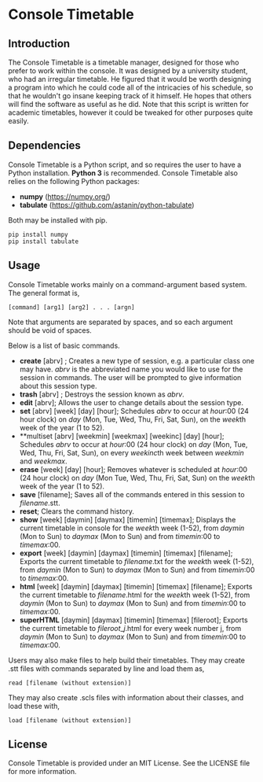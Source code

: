 # Console Timetable
## Introduction
The Console Timetable is a timetable manager, designed for those who prefer to work within the console. It was designed by a university student, who had an irregular timetable. He figured that it would be worth designing a program into which he could code all of the intricacies of his schedule, so that he wouldn't go insane keeping track of it himself. He hopes that others will find the software as useful as he did. Note that this script is written for academic timetables, however it could be tweaked for other purposes quite easily. 
## Dependencies
Console Timetable is a Python script, and so requires the user to have a Python installation. **Python 3** is recommended. 
Console Timetable also relies on the following Python packages:

- **numpy** (https://numpy.org/)
- **tabulate** (https://github.com/astanin/python-tabulate)

Both may be installed with pip. 
```
pip install numpy
pip install tabulate
```
## Usage
Console Timetable works mainly on a command-argument based system. The general format is,
```
[command] [arg1] [arg2] . . . [argn]
```
Note that arguments are separated by spaces, and so each argument should be void of spaces.

Below is a list of basic commands. 

- **create** [abrv] ; Creates a new type of session, e.g. a particular class one may have. *abrv* is the abbreviated name you would like to use for the session in commands. The user will be prompted to give information about this session type. 
- **trash** [abrv] ; Destroys the session known as *abrv*.
- **edit** [abrv]; Allows the user to change details about the session type. 
- **set** [abrv] [week] [day] [hour]; Schedules *abrv* to occur at *hour*:00 (24 hour clock) on *day* (Mon, Tue, Wed, Thu, Fri, Sat, Sun), on the *week*th week of the year (1 to 52). 
- **multiset [abrv] [weekmin] [weekmax] [weekinc] [day] [hour]; Schedules *abrv* to occur at *hour*:00 (24 hour clock) on *day* (Mon, Tue, Wed, Thu, Fri, Sat, Sun), on every *weekinc*th week between *weekmin* and *weekmax*. 
- **erase** [week] [day] [hour]; Removes whatever is scheduled at *hour*:00 (24 hour clock) on *day* (Mon Tue, Wed, Thu, Fri, Sat, Sun) on the *week*th week of the year (1 to 52). 
- **save** [filename]; Saves all of the commands entered in this session to *filename*.stt. 
- **reset**; Clears the command history.
- **show** [week] [daymin] [daymax] [timemin] [timemax]; Displays the current timetable in console for the *week*th week (1-52), from *daymin* (Mon to Sun) to *daymax* (Mon to Sun) and from *timemin*:00 to *timemax*:00.
- **export** [week] [daymin] [daymax] [timemin] [timemax] [filename]; Exports the current timetable to *filename*.txt for the *week*th week (1-52), from *daymin* (Mon to Sun) to *daymax* (Mon to Sun) and from *timemin*:00 to *timemax*:00.
- **html** [week] [daymin] [daymax] [timemin] [timemax] [filename]; Exports the current timetable to *filename*.html for the *week*th week (1-52), from *daymin* (Mon to Sun) to *daymax* (Mon to Sun) and from *timemin*:00 to *timemax*:00.
- **superHTML** [daymin] [daymax] [timemin] [timemax] [fileroot]; Exports the current timetable to *fileroot*_*j*.html for every week number j, from *daymin* (Mon to Sun) to *daymax* (Mon to Sun) and from *timemin*:00 to *timemax*:00.

Users may also make files to help build their timetables. They may create .stt files with commands separated by line and load them as,
```
read [filename (without extension)]
```
They may also create .scls files with information about their classes, and load these with,
```
load [filename (without extension)]
```

## License

Console Timetable is provided under an MIT License. See the LICENSE file for more information. 
